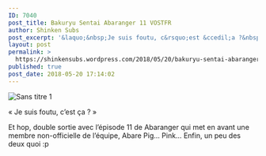 ```yaml
---
ID: 7040
post_title: Bakuryu Sentai Abaranger 11 VOSTFR
author: Shinken Subs
post_excerpt: '&laquo;&nbsp;Je suis foutu, c&rsquo;est &ccedil;a ?&nbsp;&raquo; Et hop, double sortie avec l&rsquo;&eacute;pisode 11 de Abaranger qui met en avant une membre non-officielle de l&rsquo;&eacute;quipe, Abare Pig&hellip; Pink&hellip; Enfin, un peu des deux quoi :p'
layout: post
permalink: >
  https://shinkensubs.wordpress.com/2018/05/20/bakuryu-sentai-abaranger-11-vostfr/
published: true
post_date: 2018-05-20 17:14:02
---
```

<p><img data-attachment-id="2409" data-permalink="https://shinkensubs.wordpress.com/2018/05/20/bakuryu-sentai-abaranger-11-vostfr/sans-titre-1-218/" data-orig-file="https://shinkensubs.files.wordpress.com/2018/05/sans-titre-19.jpg?w=840" data-orig-size="819,597" data-comments-opened="1" data-image-meta="{&quot;aperture&quot;:&quot;0&quot;,&quot;credit&quot;:&quot;&quot;,&quot;camera&quot;:&quot;&quot;,&quot;caption&quot;:&quot;&quot;,&quot;created_timestamp&quot;:&quot;0&quot;,&quot;copyright&quot;:&quot;&quot;,&quot;focal_length&quot;:&quot;0&quot;,&quot;iso&quot;:&quot;0&quot;,&quot;shutter_speed&quot;:&quot;0&quot;,&quot;title&quot;:&quot;&quot;,&quot;orientation&quot;:&quot;0&quot;}" data-image-title="Sans titre 1" data-image-description="" data-medium-file="https://shinkensubs.files.wordpress.com/2018/05/sans-titre-19.jpg?w=840?w=300" data-large-file="https://shinkensubs.files.wordpress.com/2018/05/sans-titre-19.jpg?w=840?w=819" class="alignnone size-full wp-image-2409" src="https://united-subs.dearclouds.com/wp-content/uploads/2018/05/fd2f877c702a5eb1f0c021caf790d890.jpg" alt="Sans titre 1" srcset="https://shinkensubs.files.wordpress.com/2018/05/sans-titre-19.jpg 819w, https://shinkensubs.files.wordpress.com/2018/05/sans-titre-19.jpg?w=150 150w, https://shinkensubs.files.wordpress.com/2018/05/sans-titre-19.jpg?w=300 300w, https://shinkensubs.files.wordpress.com/2018/05/sans-titre-19.jpg?w=768 768w" sizes="(max-width: 709px) 85vw, (max-width: 909px) 67vw, (max-width: 984px) 61vw, (max-width: 1362px) 45vw, 600px"   /></p>
<p>&laquo;&nbsp;Je suis foutu, c&rsquo;est ça ?&nbsp;&raquo;</p>
<p><span id="more-2408"></span></p>
<p>Et hop, double sortie avec l&rsquo;épisode 11 de Abaranger qui met en avant une membre non-officielle de l&rsquo;équipe, Abare Pig&#8230; Pink&#8230; Enfin, un peu des deux quoi :p</p>